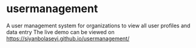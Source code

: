 # usermanagement
A user management system for organizations to view all user profiles and data entry
The live demo can be viewed on https://siyanbolaseyi.github.io/usermanagement/
